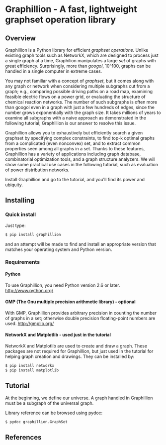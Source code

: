 Graphillion - A fast, lightweight graphset operation library
================================================================================

Overview
--------------------------------------------------------------------------------

Graphillion is a Python library for efficient *graphset operations*.
Unlike existing graph tools such as NetworkX, which are designed to
process just a single graph at a time, Graphilion manipulates a large
*set* of graphs with great efficiency.  Surprisingly, more than
*googol*, 10^100, graphs can be handled in a single computer in
extreme cases.

You may not familiar with a concept of *graphset*, but it comes along
with any graph or network when considering multiple subgraphs cut from
a graph; e.g., comparing possible driving paths on a road map,
examining feasible electric flows on a power grid, or evaluating the
structure of chemical reaction networks.  The number of such subgraphs
is often more than googol even in a graph with just a few hundreds of
edges, since the number grows exponentially with the graph size.  It
takes millions of years to examine all subgraphs with a naive approach
as demonstrated in the following tutorial; Graphillion is our answer
to resolve this issue.

Graphillion allows you to exhaustively but efficiently search a given
graphset by specifying complex constraints, to find top-k optimal
graphs from a complicated (even nonconvex) set, and to extract common
properties seen among all graphs in a set.  Thanks to these features,
Graphillion has a variety of applications including graph database,
combinatorial optimization tools, and a graph structure analyzers.  We
will show some practical use cases in the following tutorial, such as
evaluation of power distribution networks.

Install Graphillion and go to the tutorial, and you'll find its power
and ubiquity.

Installing
--------------------------------------------------------------------------------

### Quick install

Just type:

```bash
$ pip install graphillion
```

and an attempt will be made to find and install an appropriate version
that matches your operating system and Python version.

### Requirements

#### Python

To use Graphillion, you need Python version 2.6 or later.
http://www.python.org/

#### GMP (The Gnu multiple precision arithmetic library) - optional

With GMP, Graphillion provides arbitrary precision in counting the
number of graphs in a set; otherwise double precision floating-point
numbers are used.  http://gmplib.org/

#### NetworkX and Matplotlib - used just in the tutorial

NetworkX and Matplotlib are used to create and draw a graph.  These
packages are not required for Graphillion, but just used in the
tutorial for helping graph creation and drawings.  They can be
installed by:

```bash
$ pip install networkx
$ pip install matplotlib
```

Tutorial
--------------------------------------------------------------------------------

At the beginning, we define our universe.  A graph handled in
Graphillion must be a subgraph of the universal graph.


Library reference can be browsed using pydoc:

```bash
$ pydoc graphillion.GraphSet
```

References
--------------------------------------------------------------------------------
